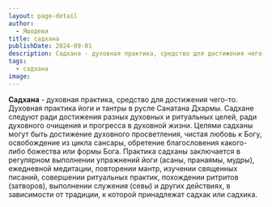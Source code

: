 ```yaml
---
layout: page-detail
author:
  - Яшодеви
title: садхана
publishDate: 2024-09-01
description: Садхана - духовная практика, средство для достижения чего-то.Духовная практика йоги и тантры в русле Санатана Дхармы. Садхане следуют ради достижения разных духовных и ритуальных целей, ради духовного очищения и прогресса в духовной жизни.
tags:
  - садхана
image:
---
```

**Садхана** - духовная практика, средство для достижения чего-то.
Духовная практика йоги и тантры в русле Санатана Дхармы. Садхане следуют ради достижения разных духовных и ритуальных целей, ради духовного очищения и прогресса в духовной жизни. Целями садханы могут быть достижение духовного просветления, чистая любовь к Богу, освобождение из цикла сансары, обретение благословения какого-либо божества или формы Бога. Практика садханы заключается в регулярном выполнении упражнений йоги (асаны, пранаямы, мудры), ежедневной медитации, повторении мантр, изучении священных писаний, совершении ритуальных практик, похождении ритритов (затворов), выполнении служения (севы) и других действиях, в зависимости от традиции, к которой принадлежат садхак или садхика.

